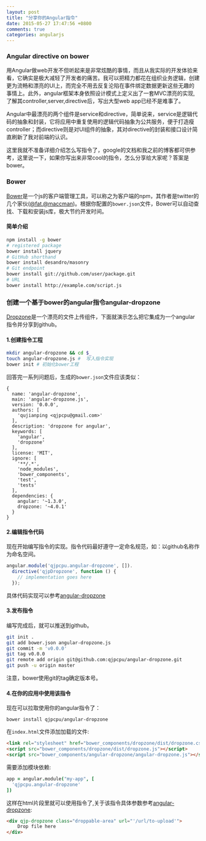 ```yaml
---
layout: post
title: "分享你的Angular指令"
date: 2015-05-27 17:47:56 +0800
comments: true
categories: angularjs 
---
```


### Angular directive on bower
用Angular做web开发不但听起来是非常炫酷的事情，而且从我实际的开发体验来看，它确实是极大减轻了开发者的痛苦。我可以把精力都花在组织业务逻辑，创建更为流畅和漂亮的UI上，而完全不用去反复沦陷在事件绑定数据更新这些无趣的事情上。此外，angular框架本身依照设计模式上定义出了一套MVC漂亮的实现,了解其controller,server,directive后，写出大型web app已经不是难事了。

Angular中最漂亮的两个组件是service和directive，简单说来，service是逻辑代码的抽象和封装，它将应用中重复使用的逻辑代码抽象为公共服务，便于打造瘦controller；而directive则是对UI组件的抽象，其对directive的封装和接口设计简直刷新了我对前端的认识。

这里我就不准备详细介绍怎么写指令了，google的文档和我之前的博客都可供参考，这里说一下，如果你写出来非常cool的指令，怎么分享给大家呢？答案是bower。

<!--more-->

### Bower
[Bower](http://bower.io/)是一个js的客户端管理工具，可以称之为客户端的npm，其作者是twitter的几个家伙([@fat](https://github.com/fat),[@maccman](https://github.com/maccman))。根据你配置的`bower.json`文件，Bower可以自动查找、下载和安装js库，极大节约开发时间。

#### 简单介绍

```bash 安装使用
npm install -g bower
# registered package
bower install jquery
# GitHub shorthand
bower install desandro/masonry
# Git endpoint
bower install git://github.com/user/package.git
# URL
bower install http://example.com/script.js
```
### 创建一个基于bower的angular指令angular-dropzone
[Dropzone](http://www.dropzonejs.com/)是一个漂亮的文件上传组件，下面就演示怎么把它集成为一个angular指令并分享到github。

#### 1.创建指令工程
```bash
mkdir angular-dropzone && cd $_
touch angular-dropzone.js #  写入指令实现
bower init # 初始化bower工程
```
回答完一系列问题后，生成的`bower.json`文件应该类似：

```
{
  name: 'angular-dropzone',
  main: 'angular-dropzone.js',
  version: '0.0.0',
  authors: [
    'qujianping <qjpcpu@gmail.com>'
  ],
  description: 'dropzone for angular',
  keywords: [
    'angular',
    'dropzone'
  ],
  license: 'MIT',
  ignore: [
    '**/.*',
    'node_modules',
    'bower_components',
    'test',
    'tests'
  ],
  dependencies: {
    angular: '~1.3.0',
    dropzone: '~4.0.1'
  }
}
```

#### 2.编辑指令代码
现在开始编写指令的实现。指令代码最好遵守一定命名规范，如：以github名称作为命名空间。
```javascript angular-dropzone.js
angular.module('qjpcpu.angular-dropzone', []).
  directive('qjpDropzone', function () {
    // implementation goes here
  });
```
具体代码实现可以参考[angular-dropzone](https://github.com/qjpcpu/angular-dropzone)

#### 3.发布指令
编写完成后，就可以推送到github。

```bash
git init .
git add bower.json angular-dropzone.js
git commit -m 'v0.0.0'
git tag v0.0.0
git remote add origin git@github.com:qjpcpu/angular-dropzone.git
git push -u origin master
```
注意，bower使用git的tag确定版本号。

#### 4.在你的应用中使用该指令
现在可以拉取使用你的angular指令了：
```
bower install qjpcpu/angular-dropzone
```

在`index.html`文件添加加载的文件:

```html index.html
<link rel="stylesheet" href="bower_components/dropzone/dist/dropzone.css">
<script src="bower_components/dropzone/dist/dropzone.js"></script>
<script src="bower_components/angular-dropzone/angular-dropzone.js"></script>
```

需要添加模块依赖:
```coffeescript app.coffee
app = angular.module("my-app", [
  'qjpcpu.angular-dropzone'
])
```
这样在html片段里就可以使用指令了,关于该指令具体参数参考[angular-dropzone](https://github.com/qjpcpu/angular-dropzone):

```html p.html
<div qjp-dropzone class="droppable-area" url="'/url/to-upload'">
	Drop file here
</div>
```
